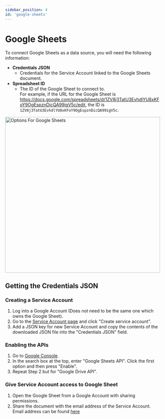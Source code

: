 ```yaml
---
sidebar_position: 4
id: 'google-sheets'
---
```


# Google Sheets

To connect Google Sheets as a data source, you will need the following information:

* **Credentials JSON**
    * Credentials for the Service Account linked to the Google Sheets document.
* **Spreadsheet ID**
    * The ID of the Google Sheet to connect to.<br/>
    For example, if the URL for the Google Sheet is https://docs.google.com/spreadsheets/d/1ZV8j3TatU3EvhdlYU8xKFoY9OgEspznDicQA99igV5c/edit, the ID is `1ZV8j3TatU3EvhdlYU8xKFoY9OgEspznDicQA99igV5c`.
    
<img alt="Options For Google Sheets" src="/img/connecting-to-data-sources/google-sheets.png" width="500" />

    
## Getting the Credentials JSON

### Creating a Service Account

1. Log into a Google Account (Does not need to be the same one which owns the Google Sheet).
2. Go to the [Service Account page](https://console.developers.google.com/iam-admin/serviceaccounts) and click "Create service account".
3. Add a JSON key for new Service Account and copy the contents of the downloaded JSON file into the "Credentials JSON" field.

### Enabling the APIs

1. Go to [Google Console](https://console.cloud.google.com/).
2. In the search box at the top, enter "Google Sheets API". Click the first option and then press "Enable". 
3. Repeat Step 2 but for "Google Drive API".

### Give Service Account access to Google Sheet

1. Open the Google Sheet from a Google Account with sharing permissions.
2. Share the document with the email address of the Service Account. Email address can be found [here](https://console.developers.google.com/iam-admin/serviceaccounts)
